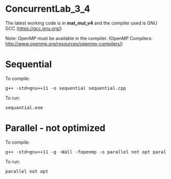 # ConcurrentLab_3_4

The latest working code is in <b>mat_mul_v4</b> and the compiler used is GNU GCC (https://gcc.gnu.org/)

Note: OpenMP must be available in the compiler. (OpenMP Compilers: http://www.openmp.org/resources/openmp-compilers/)

# Sequential

To compile: 
<pre>g++ -std=gnu++11 -o sequential sequential.cpp</pre>

To run: 
<pre>sequantial.exe</pre>

# Parallel - not optimized

To compile:
<pre>g++ -std=gnu++11 -g -Wall -fopenmp -o parallel_not_opt parallel_not_opt.cpp</pre>

To run:
<pre>parallel_not_opt</pre>
